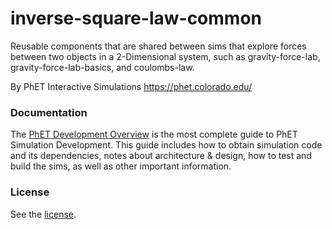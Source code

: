 inverse-square-law-common
======

Reusable components that are shared between sims that explore forces between two objects in a 2-Dimensional system, 
such as gravity-force-lab, gravity-force-lab-basics, and coulombs-law.

By PhET Interactive Simulations
https://phet.colorado.edu/

### Documentation
The [PhET Development Overview](https://github.com/phetsims/phet-info/blob/master/doc/phet-development-overview.md) is the most complete guide to PhET Simulation Development. This guide includes how
to obtain simulation code and its dependencies, notes about architecture & design, how to test and build the sims, as well as other important information.

### License
See the [license](LICENSE).